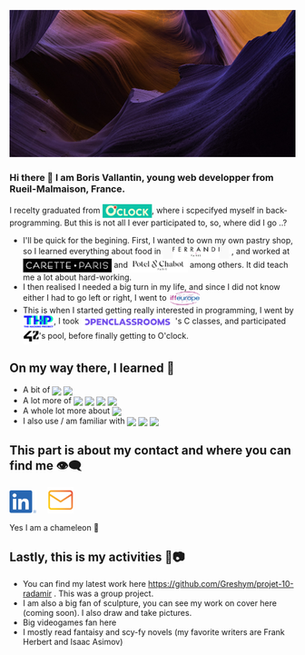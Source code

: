 ![Cover](https://github.com/Greshym/Greshym/blob/main/img/photo.jpg)

### Hi there 👋 I am Boris Vallantin, young web developper from Rueil-Malmaison, France.


I recelty graduated from [<img src="https://github.com/Greshym/Greshym/blob/main/img/CaptureO'ClockLogo.PNG" height="24em" align="center" title="O'Clock"/>](https://oclock.io/), where i scpecifyed myself in back-programming. But this is not all I ever participated to, so, where did I go ..?


- I'll be quick for the begining. First, I wanted to own my own pastry shop, so I learned everything about food in [<img src="https://github.com/Greshym/Greshym/blob/main/img/CaptureFerrandiLogo.PNG" height="24em" align="center" title="Ferrandi"/>](https://www.ferrandi-paris.fr/)
, and worked at [<img src="https://github.com/Greshym/Greshym/blob/main/img/CaretteLogo.PNG" height="24em" align="center" title="Carette"/>](https://paris-carette.fr/) and [<img src="https://github.com/Greshym/Greshym/blob/main/img/Porel&ChabotLogo.PNG" height="24em" align="center" title="Potel & Chabot"/>](https://poteletchabot.com/) among others. It did teach me a lot about hard-working.
- I then realised I needed a big turn in my life, and since I did not know either I had to go left or right, I went to [<img src="https://github.com/Greshym/Greshym/blob/main/img/CaptureIFFEuropeLogo.PNG" height="24em" align="center" title="IFF Europe"/>](https://www.iffeurope.fr/)
- This is when I started getting really interested in programming, I went by [<img src="https://github.com/Greshym/Greshym/blob/main/img/TheHackingProjectLogo.PNG" height="24em" align="center" title="The Hacking Project"/>](https://www.thehackingproject.org/), I took [<img src="https://github.com/Greshym/Greshym/blob/main/img/OpenclassroomsLogo.PNG" height="24em" align="center" title="Openclassroom"/>](https://openclassrooms.com/fr/) 's C classes, and participated [<img src="https://github.com/Greshym/Greshym/blob/main/img/42Logo.PNG" height="28em" align="center" title="42"/>](https://42.fr/)'s pool, before finally getting to O'clock.


## On my way there, I learned 🤯


- A bit of [<img src="https://img.shields.io/badge/Language-Ruby-blue" align="center"/>](https://www.ruby-lang.org/fr/) [<img src="https://img.shields.io/badge/Language-Unity-blue" align="center"/>](https://unity.com/fr)
- A lot more of [<img src="https://img.shields.io/badge/Language-C-blue" align="center"/>](https://fr.wikipedia.org/wiki/C_(langage)) [<img src="https://img.shields.io/badge/Language-JS-blue" align="center"/>](https://www.javascript.com/) [<img src="https://img.shields.io/badge/Language-Bash-blue" align="center"/>](https://en.wikipedia.org/wiki/Bash_(Unix_shell)) [<img src="https://img.shields.io/badge/Language-MySQL-blue" align="center"/>](https://www.mysql.com/fr/)
- A whole lot more about [<img src="https://img.shields.io/badge/This%20thing-Life-ff69b4" align="center"/>](https://fr.wikipedia.org/wiki/Life_:_Origine_inconnue)
- I also use / am familiar with [<img src="https://img.shields.io/badge/operating%20system-Ubuntu-success" align="center"/>](https://www.ubuntu-fr.org/)  [<img src="https://img.shields.io/badge/Tool-Git%20Kraken-yellow" align="center"/>](https://www.gitkraken.com/) [<img src="https://img.shields.io/badge/Tool-Vim-yellow" align="center"/>](https://fr.wikipedia.org/wiki/Vim)


## This part is about my contact and where you can find me 👁‍🗨


[<img src="https://github.com/Greshym/Greshym/blob/main/img/linkedinLogo.png" height="40em"/>](https://www.linkedin.com/in/boris-vallantin-355124232/) &nbsp; &nbsp; <a href="mailto:proboris@protonmail.com" height="48em"> <img src="https://github.com/Greshym/Greshym/blob/main/img/email.png" height="46em"/></a>

Yes I am a chameleon 🐸


## Lastly, this is my activities 🎈📷


- You can find my latest work here https://github.com/Greshym/projet-10-radamir . This was a group project.
- I am also a big fan of sculpture, you can see my work on cover here (coming soon). I also draw and take pictures.
- Big videogames fan here
- I mostly read fantaisy and scy-fy novels (my favorite writers are Frank Herbert and Isaac Asimov)

<!--
**Greshym/Greshym** is a ✨ _special_ ✨ repository because its `README.md` (this file) appears on your GitHub profile.
-->
